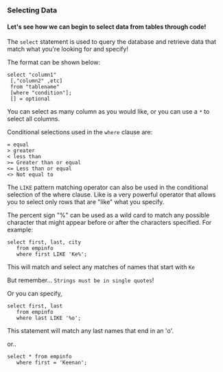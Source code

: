 ### Selecting Data
#### Let's see how we can begin to select data from tables through code!

The `select` statement is used to query the database and retrieve data that match what you're looking for and specify!

The format can be shown below:
 ```
 select "column1"
  [,"column2" ,etc]
  from "tablename"
  [where "condition"];
  [] = optional
```
You can select as many column as you would like, or you can use a ``*`` to select all columns.

Conditional selections used in the `where` clause are:   
```
= equal
> greater
< less than
>= Greater than or equal
<= Less than or equal
<> Not equal to
```

The `LIKE` pattern matching operator can also be used in the conditional selection of the where clause. Like is a very powerful operator that allows you to select only rows that are "like" what you specify.

The percent sign "%" can be used as a wild card to match any possible character that might appear before or after the characters specified. For example:

```
select first, last, city
   from empinfo
   where first LIKE 'Ke%';
```
This will match and select any matches of names that start with `Ke`

But remember... `Strings must be in single quotes`!

Or you can specify,
```
select first, last
   from empinfo
   where last LIKE '%o';
```

This statement will match any last names that end in an 'o'.

or..
```
select * from empinfo
   where first = 'Keenan';
```

